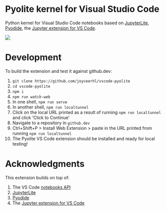 # Pyolite kernel for Visual Studio Code

Python kernel for Visual Studio Code notebooks based on [JupyterLite](https://github.com/jupyterlite/jupyterlite), [Pyodide](https://pyodide.org/en/stable/development/core.html), the [Jupyter extension for VS Code](https://marketplace.visualstudio.com/items?itemName=ms-toolsai.jupyter).

<img src=https://raw.githubusercontent.com/joyceerhl/vscode-pyolite/main/images/pyolite.gif>

# Development

To build the extension and test it against github.dev:
1. `git clone https://github.com/joyceerhl/vscode-pyolite`
2. `cd vscode-pyolite`
2. `npm i`
3. `npm run watch-web`
3. In one shell, `npm run serve`
3. In another shell, `npm run localtunnel`
3. Click on the local URL printed as a result of running `npm run localtunnel` and click 'Click to Continue'
3. Navigate to a repository in `github.dev`
4. Ctrl+Shift+P > Install Web Extension > paste in the URL printed from running `npm run localtunnel`
4. The Pyolite VS Code extension should be installed and ready for local testing! 

# Acknowledgments

This extension builds on top of:
1. The VS Code [notebooks API](https://code.visualstudio.com/api/extension-guides/notebook)
2. [JupyterLite](https://github.com/jupyterlite/jupyterlite)
3. [Pyodide](https://pyodide.org/en/stable/development/core.html)
4. The [Jupyter extension for VS Code](https://marketplace.visualstudio.com/items?itemName=ms-toolsai.jupyter)
